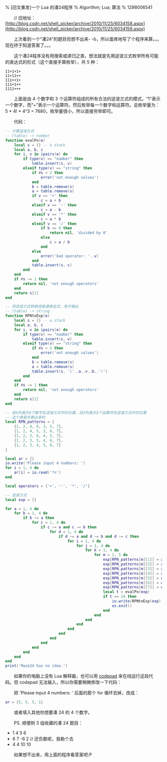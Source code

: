 % [旧文重发]一个 Lua 的凑24程序
% Algorithm; Lua; 算法
% 1298006541

　　// 旧地址：[http://blog.csdn.net/shell_picker/archive/2010/11/25/6034158.aspx](http://blog.csdn.net/shell_picker/archive/2010/11/25/6034158.aspx)

　　上次看到一个“凑24”的题目但想不出来- -b，所以蛋疼地写了个程序来算。。。现在终于知道答案了。。。

　　这个凑24程序没有用搜索或递归之类，想法就是先用逆波兰式枚举所有可能的表达式的形式（这个直接手算枚举），共 5 种：

```
11+1+1+
11+11++
111++1+
111+1++
1111+++
```

　　上面是由 4 个数字和 3 个运算符组成的所有合法的逆波兰式的模式。“1”表示一个数字，而“+”表示一个运算符。然后枚举每一个数字和运算符。总枚举量为：5 * 4! * 4^3 = 7680，枚举量很小，所以直接穷举即可。

　　代码：

``` {.lua .numberLines}
-- 计算逆波兰式
-- (table) -> number
function evalPo(e)
    local s = {} -- a stack
    local a, b, c
    for i, v in ipairs(e) do
        if type(v) == "number" then
            table.insert(s, v)
        elseif type(v) == "string" then
            if #s < 2 then
                error('not enough values')
            end
            b = table.remove(s)
            a = table.remove(s)
            if v == '+' then
                c = a + b
            elseif v == '-' then
                c = a - b
            elseif v == '*' then
                c = a * b
            elseif v == '/' then
                if b == 0 then
                    return nil, 'divided by 0'
                else
                    c = a / b
                end
            else
                error('bad operator: '..v)
            end
            table.insert(s, c)
        end
    end
    if #s ~= 1 then
        return nil, 'not enough operators'
    end
    return s[1]
end

-- 将逆波兰式转换成普通表达式，用于输出
-- (table) -> string
function RPNtoExp(e)
    local s = {} -- a stack
    local a, b, c
    for i, v in ipairs(e) do
        if type(v) == "number" then
            table.insert(s, v)
        elseif type(v) == "string" then
            if #s < 2 then
                error('not enough values')
            end
            b = table.remove(s)
            a = table.remove(s)
            table.insert(s, '('..a..v..b..')')
        end
    end
    if #s ~= 1 then
        return nil, 'not enough operators'
    end
    return s[1]
end

-- 前4列表示4个数字在逆波兰式中的位置，后3列表示3个运算符在逆波兰式中的位置
-- 这个表是手算出来的
local RPN_patterns = {
    {1, 2, 4, 6, 3, 5, 7},
    {1, 2, 4, 5, 3, 6, 7},
    {1, 2, 3, 6, 4, 5, 7},
    {1, 2, 3, 5, 4, 6, 7},
    {1, 2, 3, 4, 5, 6, 7}
}

local ar = {}
io.write('Please input 4 numbers: ')
for i = 1, 4 do
    ar[i] = io.read('*n')
end

local operators = {'+', '-', '*', '/'}

-- 逆波兰式
local exp = {}

for a = 1, 4 do
    for b = 1, 4 do
        if b ~= a then
            for c = 1, 4 do
                if c ~= a and c ~= b then
                    for d = 1, 4 do
                        if d ~= a and d ~= b and d ~= c then
                            for i = 1, 4 do
                                for j = 1, 4 do
                                    for k = 1, 4 do
                                        for m = 1, 5 do
                                            exp[RPN_patterns[m][1]] = ar[a]
                                            exp[RPN_patterns[m][2]] = ar[b]
                                            exp[RPN_patterns[m][3]] = ar[c]
                                            exp[RPN_patterns[m][4]] = ar[d]
                                            exp[RPN_patterns[m][5]] = operators[i]
                                            exp[RPN_patterns[m][6]] = operators[j]
                                            exp[RPN_patterns[m][7]] = operators[k]
                                            local t = evalPo(exp)
                                            if t == 24 then
                                                io.write(RPNtoExp(exp), '\n')
                                                os.exit()
                                            end
                                        end
                                    end
                                end
                            end
                        end
                    end
                end
            end
        end
    end
end
print('Maze24 has no idea.')
```

　　如果你的电脑上没有 Lua 解释器，也可以用 [codepad](http://codepad.org/) 来在线运行这段代码。但 codepad 无法输入，所以你需要稍微修改一下代码：

　　把 'Please input 4 numbers: ' 后面的那个 for 循环去掉，改成：

```lua
ar = {5, 5, 5, 1}
```

　　或者填入其他你想要凑 24 的 4 个数字。

　　PS. 顺便附 3 组收藏的凑 24 题目：

* 1 4 5 6
* 6 7 -6 2 // 还负数呢，我勒个去
* 4 4 10 10

　　如果想不出来，用上面的程序看答案吧:P
